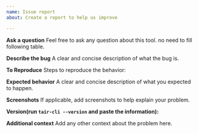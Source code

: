 ```yaml
---
name: Issue report
about: Create a report to help us improve

---
```


**Ask a question**
Feel free to ask any question about this tool. no need to fill following table.  

**Describe the bug**
A clear and concise description of what the bug is.

**To Reproduce**
Steps to reproduce the behavior:

**Expected behavior**
A clear and concise description of what you expected to happen.

**Screenshots**
If applicable, add screenshots to help explain your problem.

**Version(run `tair-cli --version` and paste the information):**  

**Additional context**
Add any other context about the problem here.
